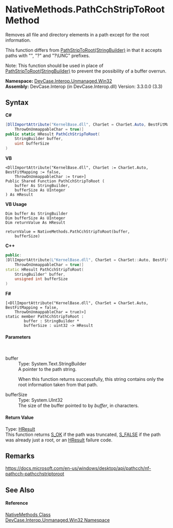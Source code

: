 # NativeMethods.PathCchStripToRoot Method 
 

Removes all file and directory elements in a path except for the root information. 

 This function differs from <a href="M_DevCase_Interop_Unmanaged_Win32_NativeMethods_PathStripToRoot">PathStripToRoot(StringBuilder)</a> in that it accepts paths with "\", "\?" and "\?\UNC" prefixes. 

 Note: This function should be used in place of <a href="M_DevCase_Interop_Unmanaged_Win32_NativeMethods_PathStripToRoot">PathStripToRoot(StringBuilder)</a> to prevent the possibility of a buffer overrun.

**Namespace:**&nbsp;<a href="N_DevCase_Interop_Unmanaged_Win32">DevCase.Interop.Unmanaged.Win32</a><br />**Assembly:**&nbsp;DevCase.Interop (in DevCase.Interop.dll) Version: 3.3.0.0 (3.3)

## Syntax

**C#**<br />
``` C#
[DllImportAttribute("KernelBase.dll", CharSet = CharSet.Auto, BestFitMapping = false, 
	ThrowOnUnmappableChar = true)]
public static HResult PathCchStripToRoot(
	StringBuilder buffer,
	uint bufferSize
)
```

**VB**<br />
``` VB
<DllImportAttribute("KernelBase.dll", CharSet := CharSet.Auto, BestFitMapping := false, 
	ThrowOnUnmappableChar := true>]
Public Shared Function PathCchStripToRoot ( 
	buffer As StringBuilder,
	bufferSize As UInteger
) As HResult
```

**VB Usage**<br />
``` VB Usage
Dim buffer As StringBuilder
Dim bufferSize As UInteger
Dim returnValue As HResult

returnValue = NativeMethods.PathCchStripToRoot(buffer, 
	bufferSize)
```

**C++**<br />
``` C++
public:
[DllImportAttribute(L"KernelBase.dll", CharSet = CharSet::Auto, BestFitMapping = false, 
	ThrowOnUnmappableChar = true)]
static HResult PathCchStripToRoot(
	StringBuilder^ buffer, 
	unsigned int bufferSize
)
```

**F#**<br />
``` F#
[<DllImportAttribute("KernelBase.dll", CharSet = CharSet.Auto, BestFitMapping = false, 
	ThrowOnUnmappableChar = true)>]
static member PathCchStripToRoot : 
        buffer : StringBuilder * 
        bufferSize : uint32 -> HResult 

```


#### Parameters
&nbsp;<dl><dt>buffer</dt><dd>Type: System.Text.StringBuilder<br />A pointer to the path string. 

 When this function returns successfully, this string contains only the root information taken from that path.</dd><dt>bufferSize</dt><dd>Type: System.UInt32<br />The size of the buffer pointed to by *buffer*, in characters.</dd></dl>

#### Return Value
Type: <a href="T_DevCase_Interop_Unmanaged_Win32_Enums_HResult">HResult</a><br />This function returns <a href="T_DevCase_Interop_Unmanaged_Win32_Enums_HResult">S_OK</a> if the path was truncated, <a href="T_DevCase_Interop_Unmanaged_Win32_Enums_HResult">S_FALSE</a> if the path was already just a root, or an <a href="T_DevCase_Interop_Unmanaged_Win32_Enums_HResult">HResult</a> failure code.

## Remarks
<a href="https://docs.microsoft.com/en-us/windows/desktop/api/pathcch/nf-pathcch-pathcchstriptoroot" target="_blank">https://docs.microsoft.com/en-us/windows/desktop/api/pathcch/nf-pathcch-pathcchstriptoroot</a>

## See Also


#### Reference
<a href="T_DevCase_Interop_Unmanaged_Win32_NativeMethods">NativeMethods Class</a><br /><a href="N_DevCase_Interop_Unmanaged_Win32">DevCase.Interop.Unmanaged.Win32 Namespace</a><br />